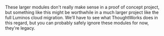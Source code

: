 These larger modules don't really make sense in a proof of concept project, but something like
this might be worthwhile in a much larger project like the full Luminos cloud migration. We'll
have to see what ThoughtWorks does in this regard, but you can probably safely ignore these
modules for now, they're legacy.

